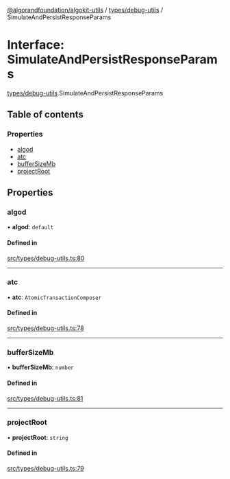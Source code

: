 [@algorandfoundation/algokit-utils](../README.md) / [types/debug-utils](../modules/types_debug_utils.md) / SimulateAndPersistResponseParams

# Interface: SimulateAndPersistResponseParams

[types/debug-utils](../modules/types_debug_utils.md).SimulateAndPersistResponseParams

## Table of contents

### Properties

- [algod](types_debug_utils.SimulateAndPersistResponseParams.md#algod)
- [atc](types_debug_utils.SimulateAndPersistResponseParams.md#atc)
- [bufferSizeMb](types_debug_utils.SimulateAndPersistResponseParams.md#buffersizemb)
- [projectRoot](types_debug_utils.SimulateAndPersistResponseParams.md#projectroot)

## Properties

### algod

• **algod**: `default`

#### Defined in

[src/types/debug-utils.ts:80](https://github.com/algorandfoundation/algokit-utils-ts/blob/main/src/types/debug-utils.ts#L80)

___

### atc

• **atc**: `AtomicTransactionComposer`

#### Defined in

[src/types/debug-utils.ts:78](https://github.com/algorandfoundation/algokit-utils-ts/blob/main/src/types/debug-utils.ts#L78)

___

### bufferSizeMb

• **bufferSizeMb**: `number`

#### Defined in

[src/types/debug-utils.ts:81](https://github.com/algorandfoundation/algokit-utils-ts/blob/main/src/types/debug-utils.ts#L81)

___

### projectRoot

• **projectRoot**: `string`

#### Defined in

[src/types/debug-utils.ts:79](https://github.com/algorandfoundation/algokit-utils-ts/blob/main/src/types/debug-utils.ts#L79)
